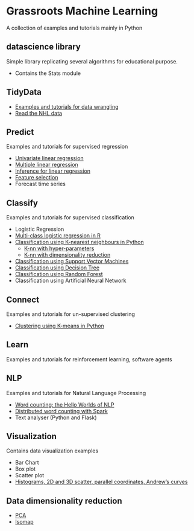 # Grassroots Machine Learning
A collection of examples and tutorials mainly in Python
## datascience library
Simple library replicating several algorithms for educational purpose.  
* Contains the Stats module

## TidyData
* [Examples and tutorials for data wrangling](http://mashimo.github.io/TidyData-Tutorial/)
* [Read the NHL data](https://gist.github.com/Mashimo/11dd439d1546319e60601474fb0da0e7)

## Predict
Examples and tutorials for supervised regression
* [Univariate linear regression](01-Regression/LinearRegression.ipynb)
* [Multiple linear regression](01-Regression/moneyball.ipynb)
* [Inference for linear regression](01-Regression/LRinference.ipynb)
* [Feature selection](https://github.com/Mashimo/datascience/blob/master/01-Regression/LRfeatures.ipynb)
* Forecast time series

## Classify
Examples and tutorials for supervised classification
* Logistic Regression
* [Multi-class logistic regression in R](http://mashimo.github.io/JHU-predict-class-wle/)
* [Classification using K-nearest neighbours in Python](https://gist.github.com/Mashimo/3b412bd629d17a79a6dd5c44330508cd)
  * [K-nn with hyper-parameters](https://gist.github.com/Mashimo/3b412bd629d17a79a6dd5c44330508cd#file-knn-with-hyperparameters-py)
  * [K-nn with dimensionality reduction](https://gist.github.com/Mashimo/3b412bd629d17a79a6dd5c44330508cd#file-knn-with-reduction-py)
* [Classification using Support Vector Machines](https://gist.github.com/Mashimo/e8d8c268178037149096e42a001d23c9)
* [Classification using Decision Tree](https://gist.github.com/Mashimo/fb9d2cf2b889d9b33aa9af7a23e2d24f)
* [Classification using Random Forest](https://gist.github.com/Mashimo/8e64bd1a2257b9d10d88ab4b6d3cb1e4?)
* Classification using Artificial Neural Network

## Connect
Examples and tutorials for un-supervised clustering
* [Clustering using K-means in Python](https://gist.github.com/Mashimo/39436d4c94d5827e81a18b286b832b4c)

## Learn
Examples and tutorials for reinforcement learning, software agents

## NLP
Examples and tutorials for Natural Language Processing
* [Word counting: the Hello Worlds of NLP](03-NLP/helloworld-nlp.ipynb)
* [Distributed word counting with Spark](03-NLP/word_count_dataframe.ipynb)
* Text analyser (Python and Flask)

## Visualization
Contains data visualization examples
* Bar Chart
* Box plot
* Scatter plot
* [Histograms, 2D and 3D scatter, parallel coordinates, Andrew’s curves](https://gist.github.com/Mashimo/d8bfb68c7582bc81b293d6ad7caec3ef)

## Data dimensionality reduction
* [PCA](https://gist.github.com/Mashimo/69f0972d51358d65f088a7147dfc5ff1)
* [Isomap](https://gist.github.com/Mashimo/b8a8d4dc18bf6875c8547134b543898f)
